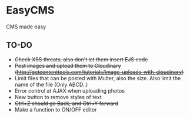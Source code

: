 # EasyCMS
CMS made easy

## TO-DO

 - ~~Check XSS threats, also don't let them insert EJS code~~
 - ~~Post images and upload them to Cloudinary (http://getcontenttools.com/tutorials/image-uploads-with-cloudinary)~~
 - Limit files that can be posted with Multer, also the size. Also limit the name of the file (Only ABCD..)
 - Error control at AJAX when uploading photos
 - New button to remove styles of text
 - ~~Ctrl+Z should go Back, and Ctrl+Y forward~~
 - Make a function to ON/OFF editor